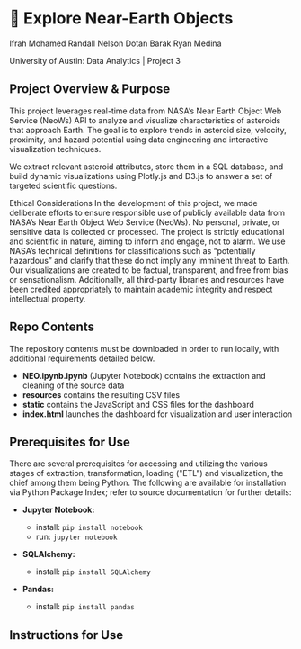 # 🌌 Explore Near-Earth Objects

Ifrah Mohamed
Randall Nelson
Dotan Barak
Ryan Medina

University of Austin: Data Analytics | Project 3

## Project Overview & Purpose


This project leverages real-time data from NASA’s Near Earth Object Web Service (NeoWs) API to analyze and visualize characteristics of asteroids that approach Earth. The goal is to explore trends in asteroid size, velocity, proximity, and hazard potential using data engineering and interactive visualization techniques.

We extract relevant asteroid attributes, store them in a SQL database, and build dynamic visualizations using Plotly.js and D3.js to answer a set of targeted scientific questions.

Ethical Considerations
In the development of this project, we made deliberate efforts to ensure responsible use of publicly available data from NASA’s Near Earth Object Web Service (NeoWs). No personal, private, or sensitive data is collected or processed. The project is strictly educational and scientific in nature, aiming to inform and engage, not to alarm. We use NASA’s technical definitions for classifications such as “potentially hazardous” and clarify that these do not imply any imminent threat to Earth. Our visualizations are created to be factual, transparent, and free from bias or sensationalism. Additionally, all third-party libraries and resources have been credited appropriately to maintain academic integrity and respect intellectual property.

## Repo Contents

The repository contents must be downloaded in order to run locally, with additional requirements detailed below.

- **NEO.ipynb.ipynb** (Jupyter Notebook) contains the extraction and cleaning of the source data
- **resources** contains the resulting CSV files
- **static** contains the JavaScript and CSS files for the dashboard
- **index.html** launches the dashboard for visualization and user interaction

## Prerequisites for Use

There are several prerequisites for accessing and utilizing the various stages of extraction, transformation, loading ("ETL") and visualization, the chief among them being Python. The following are available for installation via Python Package Index; refer to source documentation for further details:

- **Jupyter Notebook:**

  - install: `pip install notebook`
  - run: `jupyter notebook`

- **SQLAlchemy:**

  - install: `pip install SQLAlchemy`

- **Pandas:**

  - install: `pip install pandas`



## Instructions for Use
